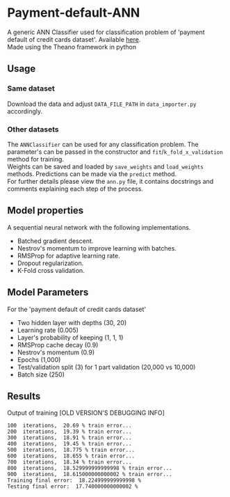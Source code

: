 # Payment-default-ANN

A generic ANN Classifier used for classification problem of 'payment default of credit cards dataset'. Available [here](https://archive.ics.uci.edu/ml/datasets/default+of+credit+card+clients).  
Made using the Theano framework in python

## Usage

### Same dataset

Download the data and adjust `DATA_FILE_PATH` in `data_importer.py` accordingly.

### Other datasets

The `ANNClassifier` can be used for any classification problem. The parameter's can be passed in the constructor and `fit`/`k_fold_x_validation` method for training.  
Weights can be saved and loaded by `save_weights` and `load_weights` methods.
Predictions can be made via the `predict` method.  
For further details please view the `ann.py` file, it contains docstrings and comments explaining each step of the process.

## Model properties

A sequential neural network with the following implementations.

- Batched gradient descent.
- Nestrov's momentum to improve learning with batches.
- RMSProp for adaptive learning rate.
- Dropout regularization.
- K-Fold cross validation.

## Model Parameters

For the 'payment default of credit cards dataset'

- Two hidden layer with depths (30, 20)
- Learning rate (0.005)
- Layer's probability of keeping (1, 1, 1)
- RMSProp cache decay (0.9)
- Nestrov's momentum (0.9)
- Epochs (1,000)
- Test/validation split (3) for 1 part validation (20,000 vs 10,000)
- Batch size (250)

## Results

Output of training [OLD VERSION'S DEBUGGING INFO]

```(bash)
100  iterations,  20.69 % train error...
200  iterations,  19.39 % train error...
300  iterations,  18.91 % train error...
400  iterations,  19.45 % train error...
500  iterations,  18.775 % train error...
600  iterations,  18.655 % train error...
700  iterations,  18.34 % train error...
800  iterations,  18.529999999999998 % train error...
900  iterations,  18.615000000000002 % train error...
Training final error:  18.224999999999998 %
Testing final error:  17.740000000000002 %
```
